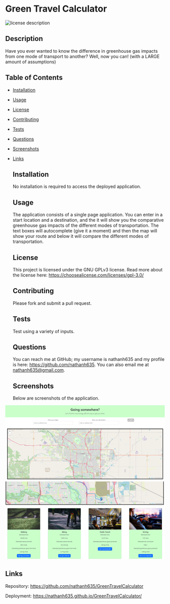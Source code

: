 # Green Travel Calculator
  ![license description](https://img.shields.io/badge/license-GNU_GPLv3-blue)

  ## Description

  Have you ever wanted to know the difference in greenhouse gas impacts from one mode of transport to another? Well, now you can! (with a LARGE amount of assumptions)

## Table of Contents

- [Installation](#installation)
- [Usage](#usage)
- [License](#License)
- [Contributing](#contributing)
- [Tests](#tests)
- [Questions](#questions)
- [Screenshots](#screenshots)
- [Links](#links)

  ## Installation

  No installation is required to access the deployed application. 
  
  ## Usage

  The application consists of a single page application. You can enter in a start location and a destination, and the it will show you the comparative greenhouse gas impacts of the different modes of transportation. The text boxes will autocomplete (give it a moment) and then the map will show your route and below it will compare the different modes of transportation.

  ## License

  This project is licensed under the GNU GPLv3 license. Read more about the license here:
  https://choosealicense.com/licenses/gpl-3.0/
  

  ## Contributing

  Please fork and submit a pull request.

  ## Tests

  Test using a variety of inputs.

  ## Questions

  You can reach me at GitHub; my username is nathanh635 and my profile is here: https://github.com/nathanh635. 
  You can also email me at nathanh635@gmail.com. 
  
  ## Screenshots

  Below are screenshots of the application.

![screenshot1](./assets/images/Screenshot1.PNG)
![screenshot2](./assets/images/screenshot2.PNG)
  
## Links

  Repository: https://github.com/nathanh635/GreenTravelCalculator
  
  Deployment: https://nathanh635.github.io/GreenTravelCalculator/

